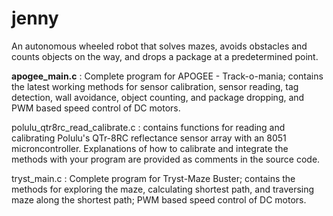 jenny
=====

An autonomous wheeled robot that solves mazes, avoids obstacles and counts objects on the way, and drops a package at a predetermined point.

**apogee_main.c** :  Complete program for APOGEE - Track-o-mania; contains the latest working methods for sensor calibration, sensor reading, tag detection, wall avoidance, object counting, 
                 and package dropping, and PWM based speed control of DC motors.

polulu_qtr8rc_read_calibrate.c : contains functions for reading and calibrating Polulu's QTr-8RC reflectance sensor array with an 
                                 8051 microncontroller. Explanations of how to calibrate and integrate the methods with your program 
                                 are provided as comments in the source code.

tryst_main.c : Complete program for Tryst-Maze Buster; contains the methods for exploring the maze, calculating shortest path, and traversing
               maze along the shortest path; PWM based speed control of DC motors.
